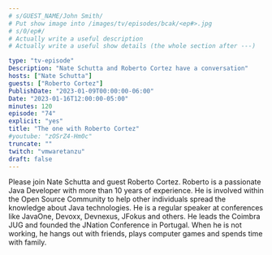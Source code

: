 ```yaml
---
# s/GUEST_NAME/John Smith/
# Put show image into /images/tv/episodes/bcak/<ep#>.jpg
# s/0/ep#/
# Actually write a useful description
# Actually write a useful show details (the whole section after ---)

type: "tv-episode"
Description: "Nate Schutta and Roberto Cortez have a conversation"
hosts: ["Nate Schutta"]
guests: ["Roberto Cortez"]
PublishDate: "2023-01-09T00:00:00-06:00"
Date: "2023-01-16T12:00:00-05:00"
minutes: 120
episode: "74"
explicit: "yes"
title: "The one with Roberto Cortez"
#youtube: "zOSrZ4-Hm0c"
truncate: ""
twitch: "vmwaretanzu"
draft: false
---
```


Please join Nate Schutta and guest Roberto Cortez. Roberto is a passionate Java Developer with more than 10 years of experience. He is involved within the Open Source Community to help other individuals spread the knowledge about Java technologies. He is a regular speaker at conferences like JavaOne, Devoxx, Devnexus, JFokus and others. He leads the Coimbra JUG and founded the JNation Conference in Portugal. When he is not working, he hangs out with friends, plays computer games and spends time with family.
